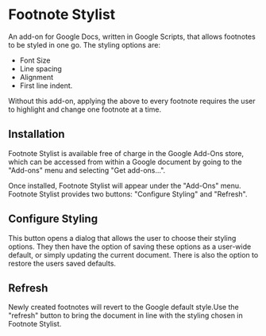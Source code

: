 # Footnote Stylist

An add-on for Google Docs, written in Google Scripts, that allows footnotes to be styled in one go. The styling options are:

- Font Size
- Line spacing
- Alignment
- First line indent.

Without this add-on, applying the above to every footnote requires the user to highlight and change one footnote at a time.

## Installation

Footnote Stylist is available free of charge in the Google Add-Ons store, which can be accessed from within a Google document by going to the "Add-ons" menu and selecting "Get add-ons...".

Once installed, Footnote Stylist will appear under the "Add-Ons" menu. Footnote Stylist provides two buttons: "Configure Styling" and "Refresh".

## Configure Styling

This button opens a dialog that allows the user to choose their styling options. They then have the option of saving these options as a user-wide default, or simply updating the current document. There is also the option to restore the users saved defaults.

## Refresh

Newly created footnotes will revert to the Google default style.Use the "refresh" button to bring the document in line with the styling chosen in Footnote Stylist.

